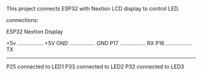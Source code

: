 


This project connects ESP32 with Nextion LCD display to control LED.



connections:


ESP32                Nextion Display


+5v ................. +5V
GND ................. GND
P17 ................. RX
P16 ................. TX



************************************************


P25 connected to LED1
P33 connected to LED2
P32 connected to LED3



